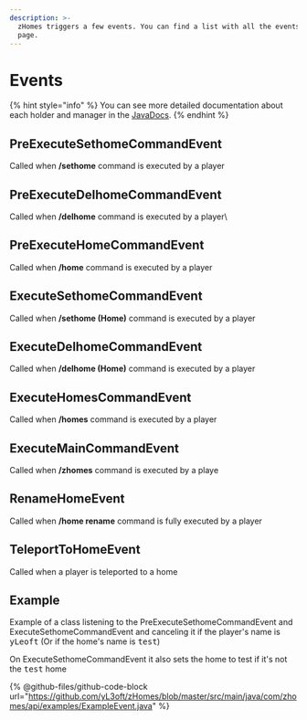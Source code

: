```yaml
---
description: >-
  zHomes triggers a few events. You can find a list with all the events on this
  page.
---
```


# Events

{% hint style="info" %}
You can see more detailed documentation about each holder and manager in the [JavaDocs](../../zhomes/developer-api/javadocs.md).
{% endhint %}

## PreExecuteSethomeCommandEvent

Called when **/sethome** command is executed by a player

## PreExecuteDelhomeCommandEvent

Called when **/delhome** command is executed by a player\\

## PreExecuteHomeCommandEvent

Called when **/home** command is executed by a player

## ExecuteSethomeCommandEvent

Called when **/sethome (Home)** command is executed by a player

## ExecuteDelhomeCommandEvent

Called when **/delhome (Home)** command is executed by a player

## ExecuteHomesCommandEvent

Called when **/homes** command is executed by a player

## ExecuteMainCommandEvent

Called when **/zhomes** command is executed by a playe

## RenameHomeEvent

Called when **/home rename** command is fully executed by a player

## TeleportToHomeEvent

Called when a player is teleported to a home

## Example

Example of a class listening to the PreExecuteSethomeCommandEvent and ExecuteSethomeCommandEvent and canceling it if the player's name is <kbd>yLeoft</kbd> (Or if the home's name is <kbd>test</kbd>)

On ExecuteSethomeCommandEvent it also sets the home to test if it's not the <kbd>test</kbd> home

{% @github-files/github-code-block url="https://github.com/yL3oft/zHomes/blob/master/src/main/java/com/zhomes/api/examples/ExampleEvent.java" %}
